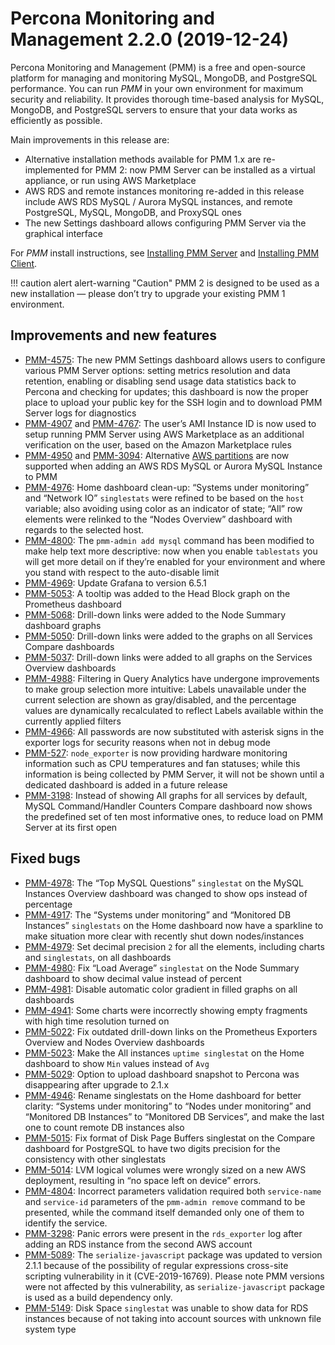 # Percona Monitoring and Management 2.2.0 (2019-12-24)

Percona Monitoring and Management (PMM) is a free and open-source platform for managing and monitoring MySQL, MongoDB, and PostgreSQL performance. You can run *PMM* in your own environment for maximum security and reliability. It provides thorough time-based analysis for MySQL, MongoDB, and PostgreSQL servers to ensure that your data works as efficiently as possible.

Main improvements in this release are:

- Alternative installation methods available for PMM 1.x are re-implemented for PMM 2: now PMM Server can be installed as a virtual appliance, or run using AWS Marketplace
- AWS RDS and remote instances monitoring re-added in this release include AWS RDS MySQL / Aurora MySQL instances, and remote PostgreSQL, MySQL, MongoDB, and ProxySQL ones
- The new Settings dashboard allows configuring PMM Server via the graphical interface

For *PMM* install instructions, see [Installing PMM Server](../setting-up/server/index.md) and [Installing PMM Client](../setting-up/client/index.md).

!!! caution alert alert-warning "Caution"
    PMM 2 is designed to be used as a new installation — please don’t try to upgrade your existing PMM 1 environment.

## Improvements and new features

- [PMM-4575](https://jira.percona.com/browse/PMM-4575): The new PMM Settings dashboard allows users to configure various PMM Server options: setting metrics resolution and data retention, enabling or disabling send usage data statistics back to Percona and checking for updates; this dashboard is now the proper place to upload your public key for the SSH login and to download PMM Server logs for diagnostics
- [PMM-4907](https://jira.percona.com/browse/PMM-4907) and [PMM-4767](https://jira.percona.com/browse/PMM-4767): The user’s AMI Instance ID is now used to setup running PMM Server using AWS Marketplace as an additional verification on the user, based on the Amazon Marketplace rules
- [PMM-4950](https://jira.percona.com/browse/PMM-4950) and [PMM-3094](https://jira.percona.com/browse/PMM-3094): Alternative [AWS partitions](https://docs.aws.amazon.com/sdk-for-go/api/aws/endpoints/#pkg-constants)  are now supported when adding an AWS RDS MySQL or Aurora MySQL Instance to PMM
- [PMM-4976](https://jira.percona.com/browse/PMM-4976): Home dashboard clean-up: “Systems under monitoring” and “Network IO” `singlestats` were refined to be based on the `host` variable; also avoiding using color as an indicator of state; “All” row elements were relinked to the “Nodes Overview” dashboard with regards to the selected host.
- [PMM-4800](https://jira.percona.com/browse/PMM-4800): The `pmm-admin add mysql` command has been modified to make help text more descriptive: now when you enable `tablestats` you will get more detail on if they’re enabled for your environment and where you stand with respect to the auto-disable limit
- [PMM-4969](https://jira.percona.com/browse/PMM-4969): Update Grafana to version 6.5.1
- [PMM-5053](https://jira.percona.com/browse/PMM-5053): A tooltip was added to the Head Block graph on the Prometheus dashboard
- [PMM-5068](https://jira.percona.com/browse/PMM-5068): Drill-down links were added to the Node Summary dashboard graphs
- [PMM-5050](https://jira.percona.com/browse/PMM-5050): Drill-down links were added to the graphs on all Services Compare dashboards
- [PMM-5037](https://jira.percona.com/browse/PMM-5037): Drill-down links were added to all graphs on the Services Overview dashboards
- [PMM-4988](https://jira.percona.com/browse/PMM-4988): Filtering in Query Analytics have undergone improvements to make group selection more intuitive: Labels unavailable under the current selection are shown as gray/disabled, and the percentage values are dynamically recalculated to reflect Labels available within the currently applied filters
- [PMM-4966](https://jira.percona.com/browse/PMM-4966): All passwords are now substituted with asterisk signs in the exporter logs for security reasons when not in debug mode
- [PMM-527](https://jira.percona.com/browse/PMM-527): `node_exporter` is now providing hardware monitoring information such as CPU temperatures and fan statuses; while this information is being collected by PMM Server, it will not be shown until a dedicated dashboard is added in a future release
- [PMM-3198](https://jira.percona.com/browse/PMM-3198): Instead of showing All graphs for all services by default, MySQL Command/Handler Counters Compare dashboard now shows the predefined set of ten most informative ones, to reduce load on PMM Server at its first open

## Fixed bugs

- [PMM-4978](https://jira.percona.com/browse/PMM-4978): The “Top MySQL Questions” `singlestat` on the MySQL Instances Overview dashboard was changed to show ops instead of percentage
- [PMM-4917](https://jira.percona.com/browse/PMM-4917): The “Systems under monitoring” and “Monitored DB Instances” `singlestats` on the Home dashboard now have a sparkline to make situation more clear with recently shut down nodes/instances
- [PMM-4979](https://jira.percona.com/browse/PMM-4979): Set decimal precision `2` for all the elements, including charts and `singlestats`, on all dashboards
- [PMM-4980](https://jira.percona.com/browse/PMM-4980): Fix “Load Average” `singlestat` on the Node Summary dashboard to show decimal value instead of percent
- [PMM-4981](https://jira.percona.com/browse/PMM-4981): Disable automatic color gradient in filled graphs on all dashboards
- [PMM-4941](https://jira.percona.com/browse/PMM-4941): Some charts were incorrectly showing empty fragments with high time resolution turned on
- [PMM-5022](https://jira.percona.com/browse/PMM-5022): Fix outdated drill-down links on the Prometheus Exporters Overview and Nodes Overview dashboards
- [PMM-5023](https://jira.percona.com/browse/PMM-5023): Make the All instances `uptime singlestat` on the Home dashboard to show `Min` values instead of `Avg`
- [PMM-5029](https://jira.percona.com/browse/PMM-5029): Option to upload dashboard snapshot to Percona was disappearing after upgrade to 2.1.x
- [PMM-4946](https://jira.percona.com/browse/PMM-4946): Rename singlestats on the Home dashboard for better clarity: “Systems under monitoring” to “Nodes under monitoring” and “Monitored DB Instances” to “Monitored DB Services”, and make the last one to count remote DB instances also
- [PMM-5015](https://jira.percona.com/browse/PMM-5015): Fix format of Disk Page Buffers singlestat on the Compare dashboard for PostgreSQL to have two digits precision for the consistency with other singlestats
- [PMM-5014](https://jira.percona.com/browse/PMM-5014): LVM logical volumes were wrongly sized on a new AWS deployment, resulting in “no space left on device” errors.
- [PMM-4804](https://jira.percona.com/browse/PMM-4804): Incorrect parameters validation required both `service-name` and `service-id` parameters of the `pmm-admin remove` command to be presented, while the command itself demanded only one of them to identify the service.
- [PMM-3298](https://jira.percona.com/browse/PMM-3298): Panic errors were present in the `rds_exporter` log after adding an RDS instance from the second AWS account
- [PMM-5089](https://jira.percona.com/browse/PMM-5089): The `serialize-javascript` package was updated to version 2.1.1 because of the possibility of regular expressions cross-site scripting vulnerability in it (CVE-2019-16769). Please note PMM versions were not affected by this vulnerability, as `serialize-javascript` package is used as a build dependency only.
- [PMM-5149](https://jira.percona.com/browse/PMM-5149): Disk Space `singlestat` was unable to show data for RDS instances because of not taking into account sources with unknown file system type
